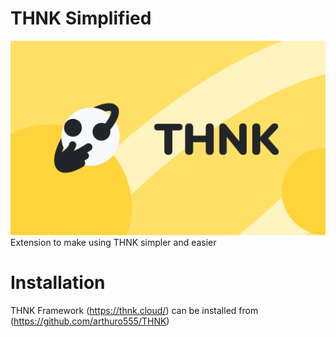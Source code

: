 # THNK Simplified
![alt text](https://github.com/Kravataf/THNK-Simplified/blob/main/banner.png)
Extension to make using THNK simpler and easier

# Installation

THNK Framework (https://thnk.cloud/) can be installed from (https://github.com/arthuro555/THNK)
